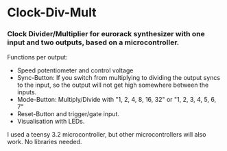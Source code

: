 # Clock-Div-Mult

### Clock Divider/Multiplier for eurorack synthesizer with one input and two outputs, based on a microcontroller.

Functions per output:
  - Speed potentiometer and control voltage
  - Sync-Button: If you switch from multiplying to dividing the output syncs to the input, 
                 so the output will not get high somewhere between the inputs.
  - Mode-Button: Multiply/Divide with "1, 2, 4, 8, 16, 32" or "1, 2, 3, 4, 5, 6, 7"
  - Reset-Button and trigger/gate input.
  - Visualisation with LEDs.
  
  I used a teensy 3.2 microcontroller, but other microcontrollers will also work.
  No libraries needed.
